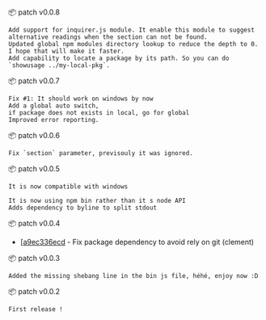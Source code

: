 :package: patch v0.0.8

```
Add support for inquirer.js module. It enable this module to suggest alternative readings when the section can not be found.
Updated global npm modules directory lookup to reduce the depth to 0. I hope that will make it faster.
Add capability to locate a package by its path. So you can do `showusage ../my-local-pkg`.
```

:package: patch v0.0.7

```
Fix #1: It should work on windows by now
Add a global auto switch,
if package does not exists in local, go for global
Improved error reporting.
```

:package: patch v0.0.6

```
Fix `section` parameter, previsouly it was ignored.
```

:package: patch v0.0.5

```
It is now compatible with windows

It is now using npm bin rather than it s node API
Adds dependency to byline to split stdout
```

:package: patch v0.0.4

* [[a9ec336ecd](https://github.com/maboiteaspam/showusage/commit/a9ec336ecd) - Fix package dependency to avoid rely on git (clement) 

:package: patch v0.0.3

```
Added the missing shebang line in the bin js file, héhé, enjoy now :D
```

:package: patch v0.0.2

```
First release !
```

